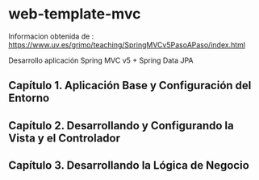 # web-template-mvc

Informacion obtenida de : https://www.uv.es/grimo/teaching/SpringMVCv5PasoAPaso/index.html

Desarrollo aplicación Spring MVC v5 + Spring Data JPA

## Capítulo 1. Aplicación Base y Configuración del Entorno

## Capítulo 2. Desarrollando y Configurando la Vista y el Controlador

## Capítulo 3. Desarrollando la Lógica de Negocio
